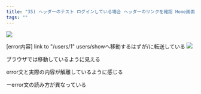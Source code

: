 ```yaml
---
title: "35) ヘッダーのテスト ログインしている場合 ヘッダーのリンクを確認 Home画面に遷移する"
tags: ""
---
```


![](2020-07-18-13-07-47.png)

[error内容]
link to "/users/1" users/showへ移動するはずが/に転送している
![](2020-07-18-13-09-55.png)

ブラウザでは移動しているように見える

error文と実際の内容が解離しているように感じる

ーerror文の読み方が異なっている
